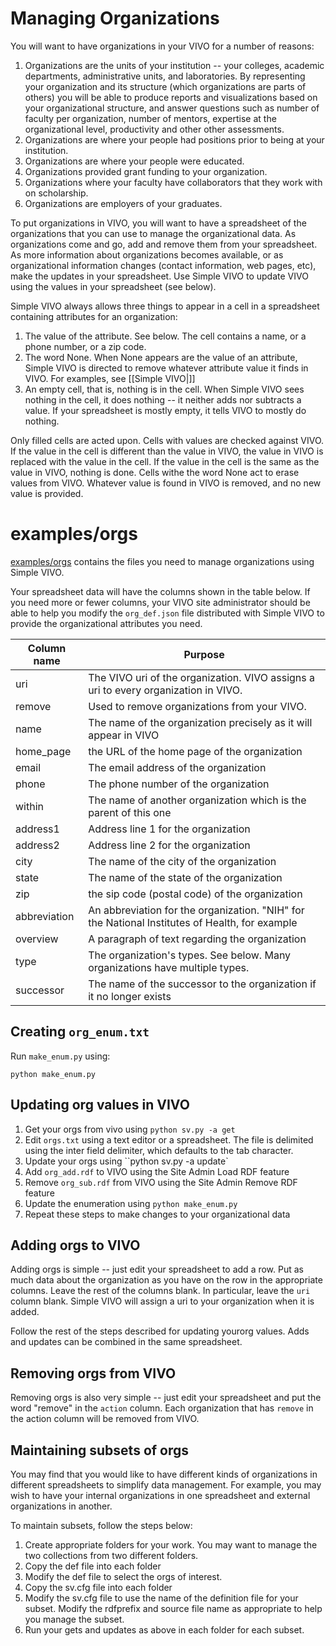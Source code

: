 # Managing Organizations

You will want to have organizations in your VIVO for a number of reasons:

1. Organizations are the units of your institution -- your colleges, academic departments, administrative
units, and laboratories.  By representing your organization and its structure (which organizations are parts of others) you will be able to produce reports and visualizations based on your organizational structure, and answer questions such as number of faculty per organization, number of mentors, expertise at the organizational level, productivity and other other assessments.
1. Organizations are where your people had positions prior to being at your institution.
1. Organizations are where your people were educated.
1. Organizations provided grant funding to your organization.
1. Organizations where your faculty have collaborators that they work with on scholarship.
1. Organizations are employers of your graduates.

To put organizations in VIVO, you will want to have a spreadsheet of the organizations that you can use to manage the organizational data.  As organizations come and go, add and remove them from your spreadsheet.  As more information about organizations becomes available, or as organizational information changes (contact information, web pages, etc), make the updates in your spreadsheet.  Use Simple VIVO to update VIVO using the values in your spreadsheet (see below).

Simple VIVO always allows three things to appear in a cell in a spreadsheet containing attributes for an organization:

1.  The value of the attribute.  See below.  The cell contains a name, or a phone number, or a zip code.
1.  The word None.  When None appears are the value of an attribute, Simple VIVO is directed to remove whatever attribute value it finds in VIVO.  For examples, see [[Simple VIVO|]]
1.  An empty cell, that is, nothing is in the cell. When Simple VIVO sees nothing in the cell, it does nothing -- it neither adds nor subtracts a value.  If your spreadsheet is mostly empty, it tells VIVO to mostly do nothing.  

Only filled cells are acted upon.  Cells with values are checked against VIVO.  If the value in the cell is different than the value in VIVO, the value in VIVO is replaced with the value in the cell.  If the value in the cell is the same as the value in VIVO, nothing is done. Cells withe the word None act to erase values from VIVO.  Whatever value is found in VIVO is removed, and no new value is provided.

# examples/orgs

[examples/orgs](https://github.com/mconlon17/vivo-pump/tree/master/examples/orgs) contains the files you need to manage organizations using Simple VIVO.

Your spreadsheet data will have the columns shown in the table below.  If you need more or fewer columns, your VIVO site administrator should be able to help you modify the `org_def.json` file distributed with Simple VIVO to provide the organizational attributes you need.

Column name  | Purpose
-------|-------
uri | The VIVO uri of the organization.  VIVO assigns a uri to every organization in VIVO.
remove | Used to remove organizations from your VIVO.
name | The name of the organization precisely as it will appear in VIVO
home_page | the URL of the home page of the organization
email | The email address of the organization
phone | The phone number of the organization
within | The name of another organization which is the parent of this one
address1 | Address line 1 for the organization
address2 | Address line 2 for the organization
city | The name of the city of the organization
state | The name of the state of the organization
zip | the sip code (postal code) of the organization
abbreviation | An abbreviation for the organization.  "NIH" for the National Institutes of Health, for example
overview | A paragraph of text regarding the organization
type| The organization's types.  See below.  Many organizations have multiple types.
successor | The name of the successor to the organization if it no longer exists

## Creating `org_enum.txt`

Run `make_enum.py` using:

    python make_enum.py

## Updating org values in VIVO

1. Get your orgs from vivo using `python sv.py -a get`
1. Edit `orgs.txt` using a text editor or a spreadsheet.  The file is delimited using the inter field delimiter, which defaults to the tab character.
1. Update your orgs using ``python sv.py -a update`
1. Add `org_add.rdf` to VIVO using the Site Admin Load RDF feature
1. Remove `org_sub.rdf` from VIVO using the Site Admin Remove RDF feature
1. Update the enumeration using `python make_enum.py`
1. Repeat these steps to make changes to your organizational data


## Adding orgs to VIVO

Adding orgs is simple -- just edit your spreadsheet to add a row.  Put as much data about the organization as you
have on the row in the appropriate columns.  Leave the rest of the columns blank.  In particular, leave the `uri` column blank.  Simple VIVO will assign a uri to your organization when it is added.

Follow the rest of the steps described for updating yourorg values.  Adds and updates can be combined in the same spreadsheet.

## Removing orgs from VIVO

Removing orgs is also very simple -- just edit your spreadsheet and put the word "remove" in the `action` column.
Each organization that has `remove` in the action column will be removed from VIVO.

## Maintaining subsets of orgs

You may find that you would like to have different kinds of organizations in different spreadsheets to simplify data management.  For example, you may wish to have your internal organizations in one spreadsheet and external organizations in another.  

To maintain subsets, follow the steps below:

1.  Create appropriate folders for your work.  You may want to manage the two collections from two different folders.
1. Copy the def file into each folder
1. Modify the def file to select the orgs of interest.
1. Copy the sv.cfg file into each folder
1. Modify the sv.cfg file to use the name of the definition file for your subset.  Modify the rdfprefix and source file name as appropriate to help you manage the subset.
1. Run your gets and updates as above in each folder for each subset.
